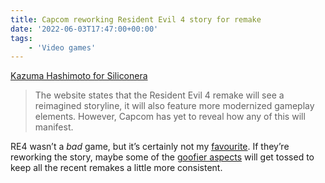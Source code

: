 ```yaml
---
title: Capcom reworking Resident Evil 4 story for remake
date: '2022-06-03T17:47:00+00:00'
tags:
    - 'Video games'
---
```


[Kazuma Hashimoto for Siliconera](https://www.siliconera.com/resident-evil-4-remake-will-have-a-reimagined-storyline/)

> The website states that the Resident Evil 4 remake will see a reimagined storyline, it will also feature more modernized gameplay elements. However, Capcom has yet to reveal how any of this will manifest.

RE4 wasn’t a *bad* game, but it’s certainly not my [favourite](https://www.igdb.com/games/resident-evil-2). If they’re reworking the story, maybe some of the [goofier aspects](https://youtu.be/ZSFPracrugU?t=58) will get tossed to keep all the recent remakes a little more consistent.
